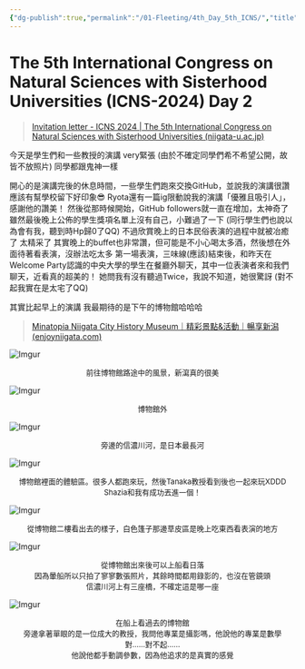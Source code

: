 ```yaml
---
{"dg-publish":true,"permalink":"/01-Fleeting/4th_Day_5th_ICNS/","title":"4th Day - 5th ICNS ~ SAKURA Science exchange ~","noteIcon":"1","created":"2024-10-02T18:47:59.452+08:00","updated":"2024-10-02T19:25:09.591+08:00"}
---
```


# The 5th International Congress on Natural Sciences with Sisterhood Universities (ICNS-2024)  Day 2

> [Invitation letter - ICNS 2024 | The 5th International Congress on Natural Sciences with Sisterhood Universities (niigata-u.ac.jp)](https://www.sc.niigata-u.ac.jp/ICNS2024/program_tentative.html)

今天是學生們和一些教授的演講 very緊張
(由於不確定同學們希不希望公開，故皆不放照片)
同學都跟鬼神一樣

開心的是演講完後的休息時間，一些學生們跑來交換GitHub，並說我的演講很讚
應該有幫學校留下好印象😎
Ryota還有一篇ig限動說我的演講「優雅且吸引人」，感謝他的讚美！
然後從那時候開始，GitHub followers就一直在增加，太神奇了
雖然最後晚上公佈的學生獎項名單上沒有自己，小難過了一下
(同行學生們也說以為會有我，聽到時Hp歸0了QQ)
不過欣賞晚上的日本民俗表演的過程中就被冶癒了 太精采了
其實晚上的buffet也非常讚，但可能是不小心喝太多酒，然後想在外面待著看表演，沒辦法吃太多
第一場表演，三味線(應該)結束後，和昨天在Welcome Party認識的中央大學的學生在餐廳外聊天，其中一位表演者來和我們聊天，近看真的超美的！
她問我有沒有聽過Twice，我說不知道，她很驚訝
(對不起我實在是太宅了QQ)

其實比起早上的演講 我最期待的是下午的博物館哈哈哈
> [Minatopia Niigata City History Museum｜精彩景點&活動｜暢享新潟 (enjoyniigata.com)](https://enjoyniigata.com/tc/spot/5609)

![Imgur](https://imgur.com/fK6OvVH.jpeg)
<center><font size=2>
前往博物館路途中的風景，新瀉真的很美
</font></center>

![Imgur](https://imgur.com/fbRuykn.jpeg)
<center><font size=2>
博物館外
</font></center>

![Imgur](https://imgur.com/xpQVhJ3.jpeg)
<center><font size=2>
旁邊的信濃川河，是日本最長河
</font></center>

![Imgur](https://imgur.com/1DzH6kE.jpeg)
<center><font size=2>
博物館裡面的體驗區。很多人都跑來玩，然後Tanaka教授看到後也一起來玩XDDD<br>
Shazia和我有成功丟進一個！
</font></center>

![Imgur](https://imgur.com/YEmHspX.jpeg)
<center><font size=2>
從博物館二樓看出去的樣子，白色篷子那邊草皮區是晚上吃東西看表演的地方
</font></center>

![Imgur](https://imgur.com/UwQIcLY.jpeg)
<center><font size=2>
從博物館出來後可以上船看日落<br>
因為暈船所以只拍了寥寥數張照片，其餘時間都用錄影的，也沒在管鏡頭<br>
信濃川河上有三座橋，不確定這是哪一座
</font></center>

![Imgur](https://imgur.com/d2OJf5z.jpeg)
<center><font size=2>
在船上看過去的博物館<br>
旁邊拿著單眼的是一位成大的教授，我問他專業是攝影嗎，他說他的專業是數學<br>
對……對不起……<br>
他說他都手動調參數，因為他追求的是真實的感覺
</font></center>
